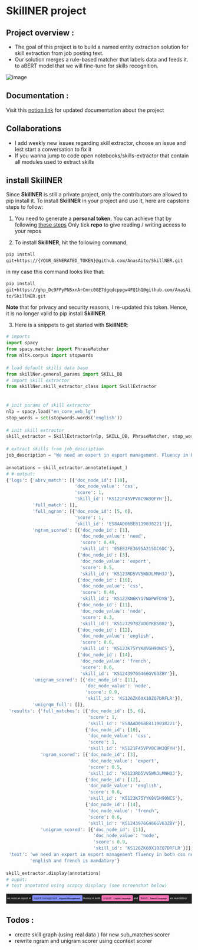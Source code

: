 # SkillNER project

## Project overview : 
- The goal of this project is to build a named entity extraction solution for skill extraction from job posting text.
- Our solution merges a rule-based matcher that labels data and feeds it. to aBERT model that we will fine-tune for skills recognition.

![image](https://user-images.githubusercontent.com/56308112/128958594-79813e72-b688-4a9a-9267-324f098d4b0c.png)


## Documentation : 
Visit this [notion link](https://sudsy-dill-008.notion.site/f6596c10b49545d5a740e0ecc21a5a46?v=801ba1af94a0484d8af732347c211fb0) for updated documentation about the project 


## Collaborations 
- I add weekly new issues regarding skill extractor, choose an issue and lest start a conversation to fix it 
- If you wanna jump to code open notebooks/skills-extractor that contain all modules used to extract skills 

## install SkillNER
Since **SkillNER** is still a private project, only the contributors are allowed to pip install it. To install **SkillNER** in your project and use it, here are capstone steps to follow:

1. You need to generate a **personal token**. You can achieve that by following [these steps](https://docs.github.com/en/github/authenticating-to-github/keeping-your-account-and-data-secure/creating-a-personal-access-token)
Only tick **repo** to give reading / writing access to your repos


2. To install **SkillNER**, hit the following command,


`pip install git+https://{YOUR_GENERATED_TOKEN}@github.com/AnasAito/SkillNER.git`


in my case this command looks like that:


`pip install git+https://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@github.com/AnasAito/SkillNER.git`


**Note** that for privacy and security reasons, I re-updated this token. Hence, it is no longer valid to pip install **SkillNER**.


3. Here is a snippets to get started with **SkillNER**:

```python
# imports
import spacy
from spacy.matcher import PhraseMatcher
from nltk.corpus import stopwords

# load default skills data base
from skillNer.general_params import SKILL_DB
# import skill extractor
from skillNer.skill_extractor_class import SkillExtractor


# init params of skill extractor
nlp = spacy.load("en_core_web_lg")
stop_words = set(stopwords.words('english'))

# init skill extractor
skill_extractor = SkillExtractor(nlp, SKILL_DB, PhraseMatcher, stop_words)

# extract skills from job_description
job_description = "We need an expert in esport management. Fluency in both english and french is mandatory!"

annotations = skill_extractor.annotate(input_)
# # output:
{'logs': {'abrv_match': [{'doc_node_id': [10],
                          'doc_node_value': 'css',
                          'score': 1,
                          'skill_id': 'KS121F45VPV8C9W3QFYH'}],
          'full_match': [],
          'full_ngram': [{'doc_node_id': [5, 6],
                          'score': 1,
                          'skill_id': 'ES8AAD06BE8119038221'}],
          'ngram_scored': [{'doc_node_id': [1],
                            'doc_node_value': 'need',
                            'score': 0.49,
                            'skill_id': 'ESEE2FE3695A215DC6DC'},
                           {'doc_node_id': [3],
                            'doc_node_value': 'expert',
                            'score': 0.5,
                            'skill_id': 'KS123RD5VV5WNJLMNH3J'},
                           {'doc_node_id': [10],
                            'doc_node_value': 'css',
                            'score': 0.46,
                            'skill_id': 'KS122KN6KY17NGPWFDVB'},
                           {'doc_node_id': [11],
                            'doc_node_value': 'node',
                            'score': 0.3,
                            'skill_id': 'KS1272978ZVDGYKBS082'},
                           {'doc_node_id': [12],
                            'doc_node_value': 'english',
                            'score': 0.6,
                            'skill_id': 'KS123K75YYK8VGH90NCS'},
                           {'doc_node_id': [14],
                            'doc_node_value': 'french',
                            'score': 0.6,
                            'skill_id': 'KS1243976G466GV63ZBY'}],
          'unigram_scored': [{'doc_node_id': [11],
                              'doc_node_value': 'node',
                              'score': 0.9,
                              'skill_id': 'KS126ZK60X10ZQ7DRFLR'}],
          'unigrqm_full': []},
 'results': {'full_matches': [{'doc_node_id': [5, 6],
                               'score': 1,
                               'skill_id': 'ES8AAD06BE8119038221'},
                              {'doc_node_id': [10],
                               'doc_node_value': 'css',
                               'score': 1,
                               'skill_id': 'KS121F45VPV8C9W3QFYH'}],
             'ngram_scored': [{'doc_node_id': [3],
                               'doc_node_value': 'expert',
                               'score': 0.5,
                               'skill_id': 'KS123RD5VV5WNJLMNH3J'},
                              {'doc_node_id': [12],
                               'doc_node_value': 'english',
                               'score': 0.6,
                               'skill_id': 'KS123K75YYK8VGH90NCS'},
                              {'doc_node_id': [14],
                               'doc_node_value': 'french',
                               'score': 0.6,
                               'skill_id': 'KS1243976G466GV63ZBY'}],
             'unigram_scored': [{'doc_node_id': [11],
                                 'doc_node_value': 'node',
                                 'score': 0.9,
                                 'skill_id': 'KS126ZK60X10ZQ7DRFLR'}]},
 'text': 'we need an expert in esport management fluency in both css node '
         'english and french is mandatory'}

skill_extractor.display(annotations)
# ouput:
# text annotated using scapcy displacy (see screenshot below)
```

<img src="screenshots/displacy_result.png" alt="output of skill_extractor.display(annotations)">


##  Todos :
- create skill graph (using real data ) for new sub_matches scorer 
- rewrite ngram and unigram scorer using ccontext scorer 
